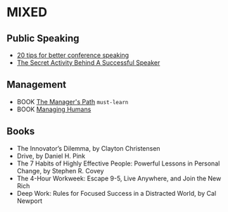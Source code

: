# MIXED

## Public Speaking

 - [20 tips for better conference speaking](http://cameronmoll.com/archives/2009/02/20_tips_better_conference_speaking/)
 - [The Secret Activity Behind A Successful Speaker](https://www.forbes.com/sites/nickmorgan/2013/08/22/the-secret-activity-behind-a-successful-speaker)

## Management

 - BOOK [The Manager's Path](https://www.amazon.com/Managers-Path-Leaders-Navigating-Growth/dp/1491973897) `must-learn`
 - BOOK [Managing Humans](https://www.amazon.com/Managing-Humans-Humorous-Software-Engineering/dp/1484221575)
 
## Books

 - The Innovator’s Dilemma, by Clayton Christensen
 - Drive, by Daniel H. Pink
 - The 7 Habits of Highly Effective People: Powerful Lessons in Personal Change, by Stephen R. Covey
 - The 4-Hour Workweek: Escape 9-5, Live Anywhere, and Join the New Rich
 - Deep Work: Rules for Focused Success in a Distracted World, by Cal Newport
